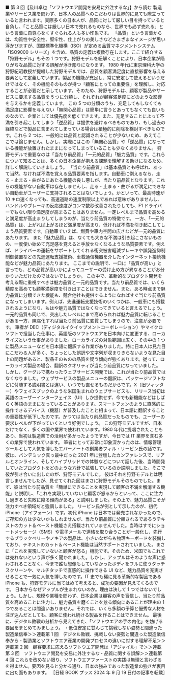 ###

■ 第 3 回【及川卓也「ソフトウエア開発を安易に外注するな」】から読む
製造業やサービス業を問わず、日本人の品質へのこだわりは世界的に見ても際立っていると言われます。実際多くの日本人が、品質に対して厳しい目を持っていると自負し、「こと品質には厳しい日本で売れるものなら、世界でも必ず売れる」という言葉に自尊心をくすぐられる人も多い印象です。
「品質」という言葉からは、均質性や安全性、堅牢性、仕上がりの美しさなどさまざまなイメージが思い浮かびますが、国際標準化機構（ISO）が定める品質マネジメントシステム「ISO9000 シリーズ」を含め、品質の定義は複数存在します。ここで紹介する「狩野モデル」もその 1 つです。狩野モデルを紐解くことにより、日本企業が陥りがちな品質に対する誤解が浮き彫りになります。
1980 年代に東京理科大学の狩野紀昭教授が提唱した狩野モデルでは、品質を顧客満足度に直接影響を与える要素として定義しています。製品の機能が充足し、常に安定して使えるというだけではなく、その機能そのものが持つ「顧客にとっての重要性」を理解し、対応することが必要だと示しています。そのため、狩野モデルは、顧客が製品やサービスに要求する品質を 5 つに分類し、それぞれが顧客満足度にどのような影響を与えるかを定義しています。
この 5 つの分類のうち、充足してもしなくても満足度に影響を与えない「無関心品質」は簡単に言うとあってもなくても良いものなので、企業としては優先度を低くできます。また、充足することによって不満を引き起こしてしまう「逆品質」は提供を避けるべきものであり、もし過去の経緯などで製品に含まれてしまっている場合は積極的に削除を検討すべきものです。これら 2 つは、一般的には品質と認識されることが少ないため、あえてここでは論じません。しかし、実際にはこの「無関心品質」や「逆品質」になっている機能が放置されたままになってしまっていることも少なくありません。
狩野モデルで重要なのは「当たり前品質」「一元的品質」「魅力品質」です。これらについて知ることは、多くの日本企業が抱える課題を理解する助けになるため、詳しく解説していきましょう。
「当たり前品質」は基本品質とも呼ばれ、あって当然、なければ不満を覚える品質要素を指します。自動車に例えるなら、走る・止まる・曲がるにあたる機能の良し悪しが、当たり前品質となります。これらの機能がない自動車は存在しませんし、走る・止まる・曲がるが満足にできない自動車がユーザーに支持されることはないでしょう。かといって、最高時速が 10 キロ速くなっても、高速道路の速度制限以上であれば意味がありませんし、ハンドルやブレーキの反応速度がコンマ数秒改善されたりしても、F1 ドライバーでもない限り満足度が高まることはありません。一定レベルまで品質を高めると満足度が高止まりしてしまうのが、当たり前品質の特徴です。
一方、「一元的品質」は、上がれば上がるほど満足度が高まり、低ければ不満を引き起こしてしまう品質要素です。自動車でいえば、燃費や車内空間の広さなどが一元的品質にあたります。
また「魅力品質」は、なくても大きな不満は引き起こさないものの、一度使い始めて充足感を覚えると手放せなくなるような品質要素です。例えば、ドライバーの運転をサポートしてくれる衝突被害軽減ブレーキや誤発進抑制制御装置などの先進運転支援技術、車載通信機器を介したインターネット接続機能などが魅力品質にあたります。
ここまでの説明で、一口に「品質が高い」と言っても、どの品質が高いかによってユーザーの受け止め方が異なることがお分かりいただけたのではないでしょうか。
この中で、革新的なプロダクト開発を考える際に重視すべきは魅力品質と一元的品質です。当たり前品質では、いくら精度を高めても顧客満足度を引き出すことはできません。また、ある時点まで魅力品質に分類できた機能も、競合他社も提供するようになればすぐ当たり前品質になってしまいます。例えば、先進運転支援技術のいくつかは、一般車にも搭載されるようになり、もはや魅力品質ではなくなってきていると言えるでしょう。一元的品質も同じで、突出したレベルにまで高められれば魅力品質に転じることがある一方、陳腐化すれば当たり前品質に変質してしまうので、注意が必要です。
筆者が DEC（ディジタルイクイップメントコーポレーション）やマイクロソフトで担当した仕事に、英語版のソフトウエアを日本向けに変更する、ローカライズという仕事がありました。ローカライズの対象範囲は広く、その中の 1 つに製品メニューなどを日本語に翻訳する作業がありました。特に日本人は見た目にこだわる人が多く、ちょっとした誤訳や文字列が収まりきらないような見た目上の問題があると、製品そのものの品質を疑う傾向が強くあります。従って、ローカライズ製品の場合、翻訳のクオリティが当たり前品質になっていました。
しかし、グーグルで携わったウェブサービス開発では、これが当たり前品質ではなくなりました。ウェブサービスの製品メニューの翻訳は、パッケージソフトなどに付随する説明書とは違い、いつでも直せるものだからです。X（旧ツィッター）やフェイスブックのような米国生まれのウェブサービスも、リリース当初は英語のユーザーインターフェイス（UI）しか提供せず、今でも新機能などはしばらく英語のままになっていることがあります。スマートフォンのように直感的に操作できるデバイス（機器）が普及したことと相まって、日本語に翻訳することの重要性が低下したのです。かつては当たり前品質だったものでも、ユーザーの要求レベルが下がっていくという好例でしょう。
この狩野モデルですが、日本だけでなく、多くの国や業界で使われています。1980 年代に提唱されたこともあり、当初は製造業での活用が多かったようですが、今日では IT 業界を含む多くの業界で使われています。
筆者にとって非常に印象深かったのは、情報管理ツールとして人気を博したエバーノートの創業者フィル・リービン氏の話です。彼は、パンデミック真っ最中だった 2021 年に登壇したカンファレンスで、リアルとオンライン、そしてハイブリッドでの体験などについて話した後、当時開発していたプロダクトをどのような方針で拡張しているのか説明しました。そこで彼が引き合いに出したのが、狩野モデルでした。
彼はそれを狩野モデルとは明言しませんでしたが、見せてくれた図はまさに狩野モデルそのものでした。まず、彼は当たり前品質を「簡単にできることを実現して顧客の不満を解消する機能」と説明し、「これを実現していないと顧客が怒るからといって、ここに注力し過ぎると失敗に陥る傾向がある」と説明しました。その上で、魅力品質こそが注力すべき領域だと強調しました。
リービン氏が例として示したのが、初代 iPhone（アイフォーン）です。初代 iPhone は日本では発売されなかったので、ご存知の方は少ないかもしれませんが、当たり前品質に分類されるであろうテキストのカット＆ペースト機能さえ搭載されていませんでした。当時はすでにショートメッセージ（SMS）や電子メールで連絡を取り合うことが一般化し、先行するブラックベリーやノキアの製品は、小さいながらも物理キーボードを装備しており、テキストのカット＆ペースト機能は当然サポートされていました。まさに「これを実現していないと顧客が怒る」機能です。そのため、米国でもこれでは売れないという声が多く聞かれました。しかし、アップルはそのような声に惑わされることなく、今まで誰も想像もしていなかったボディをフルに使うタッチスクリーンや、マルチタッチで直感的に操作できる UI など、魅力品質を充実させることで一気に人気を博したのです。IT 史でも稀に見る革新的な製品である iPhone も、狩野モデルに当てはめて考えると、成功の要因が見えてくるのです。
日本からなぜアップルが生まれないのか。理由は決して 1 つではないでしょう。しかし、規模や業種を問わず、日本企業は顧客の声を盲信し、当たり前品質を高めることに注力し、魅力品質を磨くことを怠る傾向にあることが理由の 1 つであることは間違いありません。それでは、いくら多額の予算と優秀な人材を注ぎ込んだとしても、顧客に使われ続ける製品を作ることはできません。
最後に、デジタル敗戦の分析から見えてきた、「ソフトウエアの手の内化」を妨げる要因をまとめてみましょう。
・低位安定に甘んじて挑戦しない姿勢と間違った製造業信奉＞＞連載第 1 回　デジタル敗戦、挑戦しない姿勢と間違った製造業信奉から・製造業とソフトウエア産業の開発プロセスの違いに対する理解不足＞＞連載第 2 回　顧客要求に応えるソフトウエア開発は「アジャイル」で＞＞連載第 3 回　ソフトウエア開発を安易に外注するな・品質に関する誤解＞＞連載第 4 回
これらを改めない限り、ソフトウエアファーストの実践は無理と言わざるを得ません。要因を見ると分かる通り、日本の強みであった製造業の強さが裏目に出た面もあります。
［日経 BOOK プラス 2024 年 9 月 19 日付の記事を転載］
